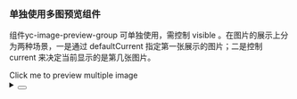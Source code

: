 ### 单独使用多图预览组件

组件<yc-tag>yc-image-preview-group</yc-tag> 可单独使用，需控制 <yc-tag>visible</yc-tag> 。在图片的展示上分为两种场景，一是通过 <yc-tag>defaultCurrent</yc-tag> 指定第一张展示的图片；二是控制 <yc-tag>current</yc-tag> 来决定当前显示的是第几张图片。

<div class="cell-demo vp-raw">
  <yc-button
    type="primary"
    @click="onClick"
    >Click me to preview multiple image</yc-button
  >
  <yc-image-preview-group
    v-model:visible="visible"
    v-model:current="current"
    infinite
    :srcList="[
      'https://p1-arco.byteimg.com/tos-cn-i-uwbnlip3yd/cd7a1aaea8e1c5e3d26fe2591e561798.png~tplv-uwbnlip3yd-webp.webp',
      'https://p1-arco.byteimg.com/tos-cn-i-uwbnlip3yd/6480dbc69be1b5de95010289787d64f1.png~tplv-uwbnlip3yd-webp.webp',
      'https://p1-arco.byteimg.com/tos-cn-i-uwbnlip3yd/0265a04fddbd77a19602a15d9d55d797.png~tplv-uwbnlip3yd-webp.webp',
      'https://p1-arco.byteimg.com/tos-cn-i-uwbnlip3yd/24e0dd27418d2291b65db1b21aa62254.png~tplv-uwbnlip3yd-webp.webp',
    ]" />
</div>

<script setup>
import { ref } from 'vue';
const visible = ref(false);
const current = ref(3);
const onClick = () => {
  visible.value = true;
};
</script>

<details>
<summary>
 <button class="code-btn"  >
    <icon-code />
 </button>
</summary>

```vue
<template>
  <yc-button
    type="primary"
    @click="onClick"
    >Click me to preview multiple image</yc-button
  >
  <yc-image-preview-group
    v-model:visible="visible"
    v-model:current="current"
    infinite
    :srcList="[
      'https://p1-arco.byteimg.com/tos-cn-i-uwbnlip3yd/cd7a1aaea8e1c5e3d26fe2591e561798.png~tplv-uwbnlip3yd-webp.webp',
      'https://p1-arco.byteimg.com/tos-cn-i-uwbnlip3yd/6480dbc69be1b5de95010289787d64f1.png~tplv-uwbnlip3yd-webp.webp',
      'https://p1-arco.byteimg.com/tos-cn-i-uwbnlip3yd/0265a04fddbd77a19602a15d9d55d797.png~tplv-uwbnlip3yd-webp.webp',
      'https://p1-arco.byteimg.com/tos-cn-i-uwbnlip3yd/24e0dd27418d2291b65db1b21aa62254.png~tplv-uwbnlip3yd-webp.webp',
    ]" />
</template>

<script setup>
import { ref } from 'vue';
const visible = ref(false);
const current = ref(3);
const onClick = () => {
  visible.value = true;
};
</script>
```

</details>
